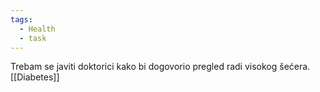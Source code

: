 ```yaml
---
tags:
  - Health
  - task
---
```

Trebam se javiti doktorici kako bi dogovorio pregled radi visokog šećera. 
[[Diabetes]]
